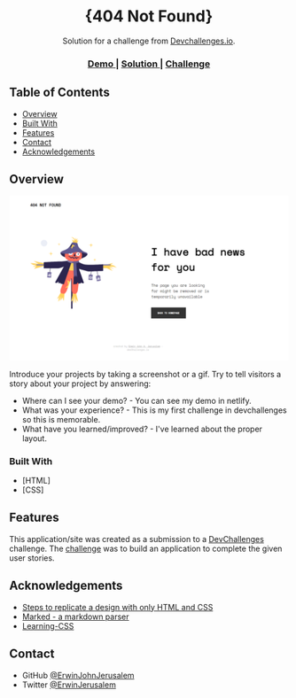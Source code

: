 
<h1 align="center">{404 Not Found}</h1>

<div align="center">
   Solution for a challenge from  <a href="http://devchallenges.io" target="_blank">Devchallenges.io</a>.
</div>

<div align="center">
  <h3>
    <a href="https://lighthearted-lebkuchen-9e3004.netlify.app/">
      Demo
    </a>
    <span> | </span>
    <a href="https://devchallenges.io/solutions/QUkk8rKT6AbCFpxDbVJE">
      Solution
    </a>
    <span> | </span>
    <a href="https://devchallenges.io/challenges/wBunSb7FPrIepJZAg0sY">
      Challenge
    </a>
  </h3>
</div>

<!-- TABLE OF CONTENTS -->

## Table of Contents

- [Overview](#overview)
- [Built With](#built-with)
- [Features](#features)
- [Contact](#contact)
- [Acknowledgements](#acknowledgements)

<!-- OVERVIEW -->

## Overview
![screenshot](https://github.com/ErwinJohnJerusalem/404-not-found-master/blob/main/404%20not%20found%20preview.png)


Introduce your projects by taking a screenshot or a gif. Try to tell visitors a story about your project by answering:

- Where can I see your demo? - You can see my demo in netlify.
- What was your experience? - This is my first challenge in devchallenges so this is memorable.
- What have you learned/improved? - I've learned about the proper layout.

### Built With 
- [HTML]
- [CSS]


## Features
This application/site was created as a submission to a [DevChallenges](https://devchallenges.io/challenges) challenge. The [challenge](https://devchallenges.io/challenges/wBunSb7FPrIepJZAg0sY) was to build an application to complete the given user stories.


## Acknowledgements
- [Steps to replicate a design with only HTML and CSS](https://devchallenges-blogs.web.app/how-to-replicate-design/)
- [Marked - a markdown parser](https://github.com/chjj/marked)
- [Learning-CSS](https://devchallenges.io/learn/category/responsive-website)



## Contact
- GitHub [@ErwinJohnJerusalem](https://github.com/ErwinJohnJerusalem)
- Twitter [@ErwinJerusalem](https://twitter.com/ErwinJerusalem)
